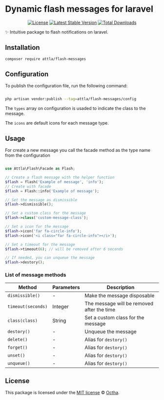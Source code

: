 # Dynamic flash messages for laravel

<p align="center">
<a href="LICENSE"><img src="https://img.shields.io/badge/license-MIT-lightgrey.svg" alt="License"></a>
<a href="https://packagist.org/packages/attla/flash-messages"><img src="https://img.shields.io/packagist/v/attla/flash-messages" alt="Latest Stable Version"></a>
<a href="https://packagist.org/packages/attla/flash-messages"><img src="https://img.shields.io/packagist/dt/attla/flash-messages" alt="Total Downloads"></a>
</p>

✨ Intuitive package to flash notifications on laravel.

## Installation

```bash
composer require attla/flash-messages
```

## Configuration

To publish the configuration file, run the following command:

```bash

php artisan vendor:publish --tag=attla/flash-messages/config

```

The `types` array on configuration is usaded to indicate the class to the message.

The `icons` are default icons for each message type.

## Usage

For create a new message you call the facade method as the type name from the configuration

```php

use Attla\Flash\Facade as Flash;

// Create a flash message with the helper function
$flash = flash('Example of message', 'info');
// Create with facade
$flash = Flash::info('Example of message');

// Set the message as dismissible
$flash->dismissible();

// Set a custom class for the message
$flash->class('custom-message-class');

// Set a icon for the message
$flash->icon('far fa-circle-info');
$flash->icon('<i class="far fa-circle-info"></i>');

// Set a timeout for the message
$flash->timeout(6); // will be removed after 6 seconds

// If needed, you can unqueue the message
$flash->destory();

```

### List of message methods

| Method | Parameters | Description |
|--|--|--|
| ``dismissible()`` | - | Make the message disposable |
| ``timeout(seconds)`` | Integer | The message will be removed after the time |
| ``class(class)`` | String | Set a custom class for the message |
| ``destory()`` | - | Unqueue the message |
| ``delete()`` | - | Alias for ``destory()`` |
| ``forget()`` | - | Alias for ``destory()`` |
| ``unset()`` | - | Alias for ``destory()`` |
| ``unqueue()`` | - | Alias for ``destory()`` |

## License

This package is licensed under the [MIT license](LICENSE) © [Octha](https://octha.com).
